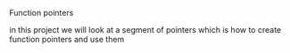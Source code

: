 Function pointers

in this project we will look at a segment of pointers which is how to create function pointers and use them